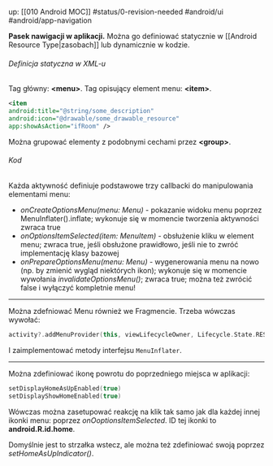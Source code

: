 up: [[010 Android MOC]]
#status/0-revision-needed 
#android/ui 
#android/app-navigation

**Pasek nawigacji w aplikacji.**
Można go definiować statycznie w [[Android Resource Type|zasobach]] lub dynamicznie w kodzie. 

###### Definicja statyczna w XML-u
Tag główny: __\<menu>__.
Tag opisujący element menu: __\<item>__.
```xml
<item 
android:title="@string/some_description"
android:icon="@drawable/some_drawable_resource"
app:showAsAction="ifRoom" />
```
Można grupować elementy z podobnymi cechami przez __\<group>__.

###### Kod
Każda aktywność definiuje podstawowe trzy callbacki do manipulowania elementami menu:

- _onCreateOptionsMenu(menu: Menu)_ - pokazanie widoku menu poprzez MenuInflater().inflate; wykonuje się w momencie tworzenia aktywności zwraca true
- _onOptionsItemSelected(item: MenuItem)_ - obsłużenie kliku w element menu; zwraca true, jeśli obsłużone prawidłowo, jeśli nie to zwróć implementację klasy bazowej
- _onPrepareOptionsMenu(menu: Menu)_ - wygenerowania menu na nowo (np. by zmienić wygląd niektórych ikon); wykonuje się w momencie wywołania _invalidateOptionsMenu()_; zwraca true; można też zwrócić false i wyłączyć kompletnie menu!

---

Można zdefniować Menu również we Fragmencie. Trzeba wówczas wywołać:
```kotlin
activity?.addMenuProvider(this, viewLifecycleOwner, Lifecycle.State.RESUMED)
```

I zaimplementować metody interfejsu `MenuInflater`.

---
Można zdefiniować ikonę powrotu do poprzedniego miejsca w aplikacji: 
```kotlin
setDisplayHomeAsUpEnabled(true) 
setDisplayShowHomeEnabled(true)
```
Wówczas można zasetupować reakcję na klik tak samo jak dla każdej innej ikonki menu: poprzez *onOoptionsItemSelected*. ID tej ikonki to **android.R.id.home**.

Domyślnie jest to strzałka wstecz, ale można też zdefiniować swoją poprzez *setHomeAsUpIndicator()*.